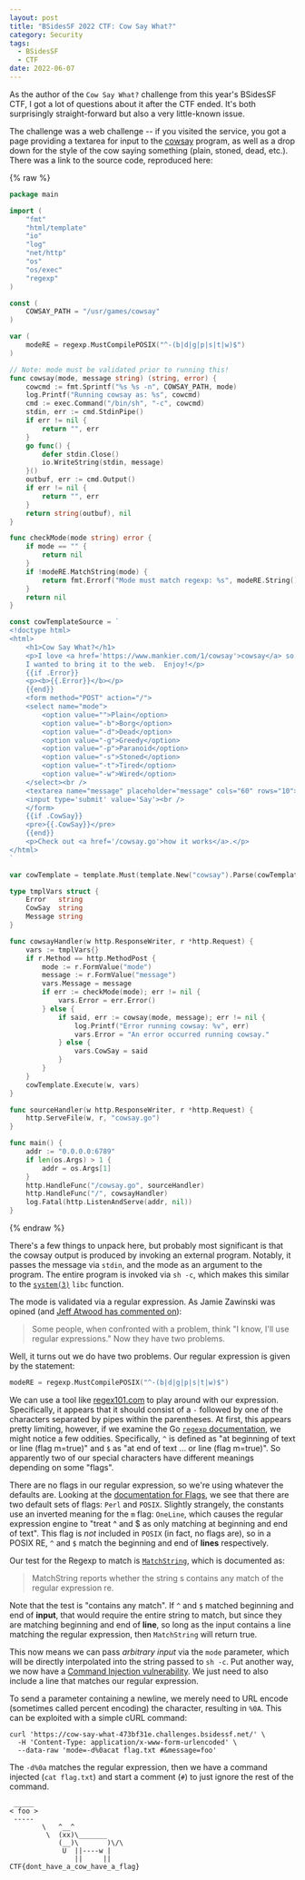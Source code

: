 ```yaml
---
layout: post
title: "BSidesSF 2022 CTF: Cow Say What?"
category: Security
tags:
  - BSidesSF
  - CTF
date: 2022-06-07
---
```


As the author of the `Cow Say What?` challenge from this year's BSidesSF CTF, I
got a lot of questions about it after the CTF ended.  It's both surprisingly
straight-forward but also a very little-known issue.

The challenge was a web challenge -- if you visited the service, you got a page
providing a textarea for input to the [cowsay](https://www.mankier.com/1/cowsay)
program, as well as a drop down for the style of the cow saying something
(plain, stoned, dead, etc.).  There was a link to the source code, reproduced
here:

{% raw %}
```go
package main

import (
	"fmt"
	"html/template"
	"io"
	"log"
	"net/http"
	"os"
	"os/exec"
	"regexp"
)

const (
	COWSAY_PATH = "/usr/games/cowsay"
)

var (
	modeRE = regexp.MustCompilePOSIX("^-(b|d|g|p|s|t|w)$")
)

// Note: mode must be validated prior to running this!
func cowsay(mode, message string) (string, error) {
	cowcmd := fmt.Sprintf("%s %s -n", COWSAY_PATH, mode)
	log.Printf("Running cowsay as: %s", cowcmd)
	cmd := exec.Command("/bin/sh", "-c", cowcmd)
	stdin, err := cmd.StdinPipe()
	if err != nil {
		return "", err
	}
	go func() {
		defer stdin.Close()
		io.WriteString(stdin, message)
	}()
	outbuf, err := cmd.Output()
	if err != nil {
		return "", err
	}
	return string(outbuf), nil
}

func checkMode(mode string) error {
	if mode == "" {
		return nil
	}
	if !modeRE.MatchString(mode) {
		return fmt.Errorf("Mode must match regexp: %s", modeRE.String())
	}
	return nil
}

const cowTemplateSource = `
<!doctype html>
<html>
	<h1>Cow Say What?</h1>
	<p>I love <a href='https://www.mankier.com/1/cowsay'>cowsay</a> so much that
	I wanted to bring it to the web.  Enjoy!</p>
	{{if .Error}}
	<p><b>{{.Error}}</b></p>
	{{end}}
	<form method="POST" action="/">
	<select name="mode">
		<option value="">Plain</option>
		<option value="-b">Borg</option>
		<option value="-d">Dead</option>
		<option value="-g">Greedy</option>
		<option value="-p">Paranoid</option>
		<option value="-s">Stoned</option>
		<option value="-t">Tired</option>
		<option value="-w">Wired</option>
	</select><br />
	<textarea name="message" placeholder="message" cols="60" rows="10">{{.Message}}</textarea><br />
	<input type='submit' value='Say'><br />
	</form>
	{{if .CowSay}}
	<pre>{{.CowSay}}</pre>
	{{end}}
	<p>Check out <a href='/cowsay.go'>how it works</a>.</p>
</html>
`

var cowTemplate = template.Must(template.New("cowsay").Parse(cowTemplateSource))

type tmplVars struct {
	Error   string
	CowSay  string
	Message string
}

func cowsayHandler(w http.ResponseWriter, r *http.Request) {
	vars := tmplVars{}
	if r.Method == http.MethodPost {
		mode := r.FormValue("mode")
		message := r.FormValue("message")
		vars.Message = message
		if err := checkMode(mode); err != nil {
			vars.Error = err.Error()
		} else {
			if said, err := cowsay(mode, message); err != nil {
				log.Printf("Error running cowsay: %v", err)
				vars.Error = "An error occurred running cowsay."
			} else {
				vars.CowSay = said
			}
		}
	}
	cowTemplate.Execute(w, vars)
}

func sourceHandler(w http.ResponseWriter, r *http.Request) {
	http.ServeFile(w, r, "cowsay.go")
}

func main() {
	addr := "0.0.0.0:6789"
	if len(os.Args) > 1 {
		addr = os.Args[1]
	}
	http.HandleFunc("/cowsay.go", sourceHandler)
	http.HandleFunc("/", cowsayHandler)
	log.Fatal(http.ListenAndServe(addr, nil))
}
```
{% endraw %}

There's a few things to unpack here, but probably most significant is that
the cowsay output is produced by invoking an external program.  Notably, it
passes the message via `stdin`, and the mode as an argument to the program.  The
entire program is invoked via `sh -c`, which makes this similar to the
[`system(3)`](https://www.mankier.com/3/system) `libc` function.

The mode is validated via a regular expression.  As Jamie Zawinski was opined
(and [Jeff Atwood has commented
on](https://blog.codinghorror.com/regular-expressions-now-you-have-two-problems/)):

> Some people, when confronted with a problem, think "I know, I'll use
> regular expressions." Now they have two problems.

Well, it turns out we do have two problems. Our regular expression is given by
the statement:

```go
modeRE = regexp.MustCompilePOSIX("^-(b|d|g|p|s|t|w)$")
```

We can use a tool like [regex101.com](https://regex101.com/r/WRVEfh/1) to play
around with our expression.  Specifically, it appears that it should consist of
a `-` followed by one of the characters separated by pipes within the
parentheses.  At first, this appears pretty limiting, however, if we examine the
Go [`regexp` documentation](https://pkg.go.dev/regexp/syntax@go1.18.3), we might
notice a few oddities.  Specifically, `^` is defined as "at beginning of text or
line (flag m=true)" and `$` as "at end of text ... or line (flag m=true)".  So
apparently two of our special characters have different meanings depending on
some "flags".

There are no flags in our regular expression, so we're using whatever the
defaults are.  Looking at the [documentation for
Flags](https://pkg.go.dev/regexp/syntax@go1.18.3#Flags), we see that there are
two default sets of flags: `Perl` and `POSIX`.  Slightly strangely, the
constants use an inverted meaning for the `m` flag: `OneLine`, which causes the
regular expression engine to "treat ^ and $ as only matching at beginning and
end of text".  This flag is *not* included in `POSIX` (in fact, no flags are),
so in a POSIX RE, `^` and `$` match the beginning and end of **lines**
respectively.

Our test for the Regexp to match is
[`MatchString`](https://pkg.go.dev/regexp#Regexp.MatchString), which is
documented as:

> MatchString reports whether the string s contains any match of the regular
> expression re.

Note that the test is "contains any match".  If `^` and `$` matched beginning
and end of **input**, that would require the entire string to match, but since
they are matching beginning and end of **line**, so long as the input contains a
line matching the regular expression, then `MatchString` will return true.

This now means we can pass *arbitrary input* via the `mode` parameter, which
will be directly interpolated into the string passed to `sh -c`.  Put another
way, we now have a [Command
Injection vulnerability](https://owasp.org/www-community/attacks/Command_Injection).
We just need to also include a line that matches our regular expression.

To send a parameter containing a newline, we merely need to URL encode
(sometimes called percent encoding) the character, resulting in `%0A`.  This can
be exploited with a simple cURL command:

```
curl 'https://cow-say-what-473bf31e.challenges.bsidessf.net/' \
  -H 'Content-Type: application/x-www-form-urlencoded' \
  --data-raw 'mode=-d%0acat flag.txt #&message=foo'
```

The `-d%0a` matches the regular expression, then we have a command injected
(`cat flag.txt`) and start a comment (`#`) to just ignore the rest of the
command.

```
 _____
< foo >
 -----
        \   ^__^
         \  (xx)\_______
            (__)\       )\/\
             U  ||----w |
                ||     ||
CTF{dont_have_a_cow_have_a_flag}
```
